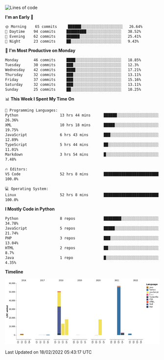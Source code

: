 <!--START_SECTION:waka-->
![Lines of code](https://img.shields.io/badge/From%20Hello%20World%20I%27ve%20Written-163%20Thousand%20lines%20of%20code-blue)

**I'm an Early 🐤** 

```text
🌞 Morning    65 commits     ██████░░░░░░░░░░░░░░░░░░░   26.64% 
🌆 Daytime    94 commits     █████████░░░░░░░░░░░░░░░░   38.52% 
🌃 Evening    62 commits     ██████░░░░░░░░░░░░░░░░░░░   25.41% 
🌙 Night      23 commits     ██░░░░░░░░░░░░░░░░░░░░░░░   9.43%

```
📅 **I'm Most Productive on Monday** 

```text
Monday       46 commits     ████░░░░░░░░░░░░░░░░░░░░░   18.85% 
Tuesday      30 commits     ███░░░░░░░░░░░░░░░░░░░░░░   12.3% 
Wednesday    42 commits     ████░░░░░░░░░░░░░░░░░░░░░   17.21% 
Thursday     32 commits     ███░░░░░░░░░░░░░░░░░░░░░░   13.11% 
Friday       37 commits     ███░░░░░░░░░░░░░░░░░░░░░░   15.16% 
Saturday     32 commits     ███░░░░░░░░░░░░░░░░░░░░░░   13.11% 
Sunday       25 commits     ██░░░░░░░░░░░░░░░░░░░░░░░   10.25%

```


📊 **This Week I Spent My Time On** 

```text
💬 Programming Languages: 
Python                   13 hrs 44 mins      ██████░░░░░░░░░░░░░░░░░░░   26.36% 
XML                      10 hrs 18 mins      █████░░░░░░░░░░░░░░░░░░░░   19.75% 
JavaScript               6 hrs 43 mins       ███░░░░░░░░░░░░░░░░░░░░░░   12.89% 
TypeScript               5 hrs 44 mins       ██░░░░░░░░░░░░░░░░░░░░░░░   11.01% 
Markdown                 3 hrs 54 mins       █░░░░░░░░░░░░░░░░░░░░░░░░   7.48%

🔥 Editors: 
VS Code                  52 hrs 8 mins       █████████████████████████   100.0%

💻 Operating System: 
Linux                    52 hrs 8 mins       █████████████████████████   100.0%

```

**I Mostly Code in Python** 

```text
Python                   8 repos             ████████░░░░░░░░░░░░░░░░░   34.78% 
JavaScript               5 repos             █████░░░░░░░░░░░░░░░░░░░░   21.74% 
PHP                      3 repos             ███░░░░░░░░░░░░░░░░░░░░░░   13.04% 
HTML                     2 repos             ██░░░░░░░░░░░░░░░░░░░░░░░   8.7% 
Java                     1 repo              █░░░░░░░░░░░░░░░░░░░░░░░░   4.35%

```


**Timeline**

![Chart not found](https://raw.githubusercontent.com/telesoho/telesoho/master/charts/bar_graph.png) 


 Last Updated on 18/02/2022 05:43:17 UTC
<!--END_SECTION:waka-->


<!--
**telesoho/telesoho** is a ✨ _special_ ✨ repository because its `README.md` (this file) appears on your GitHub profile.

Here are some ideas to get you started:

- 🔭 I’m currently working on ...
- 🌱 I’m currently learning ...
- 👯 I’m looking to collaborate on ...
- 🤔 I’m looking for help with ...
- 💬 Ask me about ...
- 📫 How to reach me: ...
- 😄 Pronouns: ...
- ⚡ Fun fact: ...
-->
